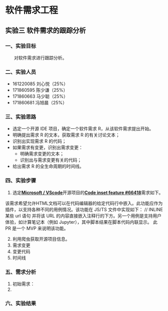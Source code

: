 # 软件需求工程
## 实验三 软件需求的跟踪分析

### 一、实验目标
&emsp;&emsp;对软件需求进行跟踪分析。

### 二、实验人员
* 161220085 刘心悦（25%）
* 171860595 陈少谦（25%）
* 171860663 马少聪（25%）
* 171860681 冯旭晨（25%）

### 三、实验思路 
* 选定一个开源 IDE 项目，确定一个软件需求 R，从该软件需求提出开始。 
* 明确提出需求 R 的文本，获取需求 R 的有关讨论文本； 
* 识别出实现需求 R 的代码； 
* 如果需求有变更，识别出需求变更： 
    * 明确需求变更的文本； 
    * 识别出与需求变更有关的代码； 
* 给出需求 R 的全生命周期的时间线。

### 四、实验步骤
1. 选定[**Microsoft / VScode**](https://github.com/microsoft/vscode)开源项目的[**Code inset feature #66418**](https://github.com/microsoft/vscode/pull/66418)需求如下。

该需求希望允许HTML文档可以在代码编辑器的给定代码行中嵌入。此功能应作为插件，以支持各种不同的用例情况。该功能在 JS/TS 文件中实现如下：
    // INLINE
    某些 url 语句
并将该 URL 的内容直接嵌入注释行的下方。另一个用例是支持用户体验，如计算笔记本（例如 Jupyter），其中脚本结果在脚本代码内联显示。
此 PR 是一个 MVP 来说明该功能。

2. 利用爬虫获取开源项目信息。
3. 需求变更
4. 变更代码
5. 时间线

### 五、需求分析
1. 初始需求：
2. 
### 六、实验结果

